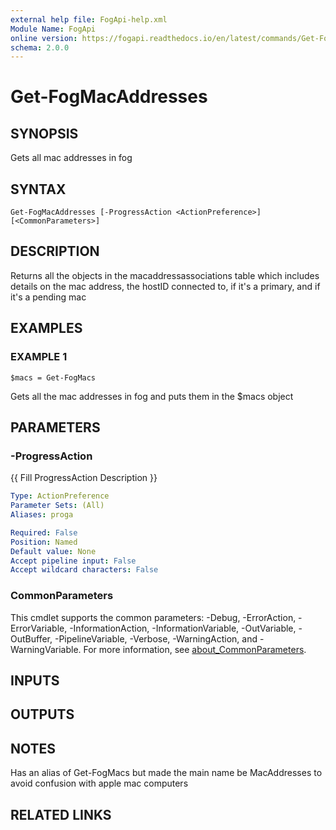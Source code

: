 ```yaml
---
external help file: FogApi-help.xml
Module Name: FogApi
online version: https://fogapi.readthedocs.io/en/latest/commands/Get-FogMacAddresses
schema: 2.0.0
---
```


# Get-FogMacAddresses

## SYNOPSIS
Gets all mac addresses in fog

## SYNTAX

```
Get-FogMacAddresses [-ProgressAction <ActionPreference>] [<CommonParameters>]
```

## DESCRIPTION
Returns all the objects in the macaddressassociations table which includes details on
the mac address, the hostID connected to, if it's a primary, and if it's a pending mac

## EXAMPLES

### EXAMPLE 1
```
$macs = Get-FogMacs
```

Gets all the mac addresses in fog and puts them in the $macs object

## PARAMETERS

### -ProgressAction
{{ Fill ProgressAction Description }}

```yaml
Type: ActionPreference
Parameter Sets: (All)
Aliases: proga

Required: False
Position: Named
Default value: None
Accept pipeline input: False
Accept wildcard characters: False
```

### CommonParameters
This cmdlet supports the common parameters: -Debug, -ErrorAction, -ErrorVariable, -InformationAction, -InformationVariable, -OutVariable, -OutBuffer, -PipelineVariable, -Verbose, -WarningAction, and -WarningVariable. For more information, see [about_CommonParameters](http://go.microsoft.com/fwlink/?LinkID=113216).

## INPUTS

## OUTPUTS

## NOTES
Has an alias of Get-FogMacs but made the main name be MacAddresses to avoid confusion with apple mac computers

## RELATED LINKS
